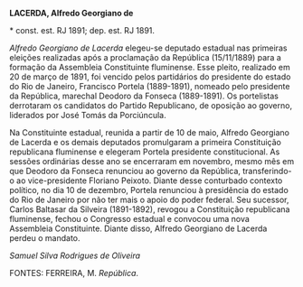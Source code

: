 **LACERDA, Alfredo Georgiano de**

\* const. est. RJ 1891; dep. est. RJ 1891.

*Alfredo Georgiano de Lacerda* elegeu-se deputado estadual nas primeiras
eleições realizadas após a proclamação da República (15/11/1889) para a
formação da Assembleia Constituinte fluminense. Esse pleito, realizado
em 20 de março de 1891, foi vencido pelos partidários do presidente do
estado do Rio de Janeiro, Francisco Portela (1889-1891), nomeado pelo
presidente da República, marechal Deodoro da Fonseca (1889-1891). Os
portelistas derrotaram os candidatos do Partido Republicano, de oposição
ao governo, liderados por José Tomás da Porciúncula.

Na Constituinte estadual, reunida a partir de 10 de maio, Alfredo
Georgiano de Lacerda e os demais deputados promulgaram a primeira
Constituição republicana fluminense e elegeram Portela presidente
constitucional. As sessões ordinárias desse ano se encerraram em
novembro, mesmo mês em que Deodoro da Fonseca renunciou ao governo da
República, transferindo-o ao vice-presidente Floriano Peixoto. Diante
desse conturbado contexto político, no dia 10 de dezembro, Portela
renunciou à presidência do estado do Rio de Janeiro por não ter mais o
apoio do poder federal. Seu sucessor, Carlos Baltasar da Silveira
(1891-1892), revogou a Constituição republicana fluminense, fechou o
Congresso estadual e convocou uma nova Assembleia Constituinte. Diante
disso, Alfredo Georgiano de Lacerda perdeu o mandato.

*Samuel Silva Rodrigues de Oliveira*

FONTES: FERREIRA, M. *República*.

